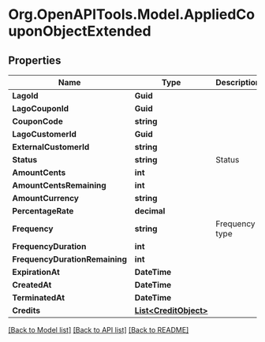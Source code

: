 # Org.OpenAPITools.Model.AppliedCouponObjectExtended

## Properties

Name | Type | Description | Notes
------------ | ------------- | ------------- | -------------
**LagoId** | **Guid** |  | 
**LagoCouponId** | **Guid** |  | 
**CouponCode** | **string** |  | 
**LagoCustomerId** | **Guid** |  | 
**ExternalCustomerId** | **string** |  | 
**Status** | **string** | Status | 
**AmountCents** | **int** |  | 
**AmountCentsRemaining** | **int** |  | [optional] 
**AmountCurrency** | **string** |  | 
**PercentageRate** | **decimal** |  | [optional] 
**Frequency** | **string** | Frequency type | 
**FrequencyDuration** | **int** |  | [optional] 
**FrequencyDurationRemaining** | **int** |  | [optional] 
**ExpirationAt** | **DateTime** |  | [optional] 
**CreatedAt** | **DateTime** |  | 
**TerminatedAt** | **DateTime** |  | [optional] 
**Credits** | [**List&lt;CreditObject&gt;**](CreditObject.md) |  | 

[[Back to Model list]](../README.md#documentation-for-models) [[Back to API list]](../README.md#documentation-for-api-endpoints) [[Back to README]](../README.md)

